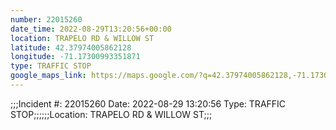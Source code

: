 ```yaml
---
number: 22015260
date_time: 2022-08-29T13:20:56+00:00
location: TRAPELO RD & WILLOW ST
latitude: 42.37974005862128
longitude: -71.17300993351871
type: TRAFFIC STOP
google_maps_link: https://maps.google.com/?q=42.37974005862128,-71.17300993351871
---
```


;;;Incident #: 22015260  Date: 2022-08-29 13:20:56   Type: TRAFFIC STOP;;;;;;Location: TRAPELO RD & WILLOW ST;;;
